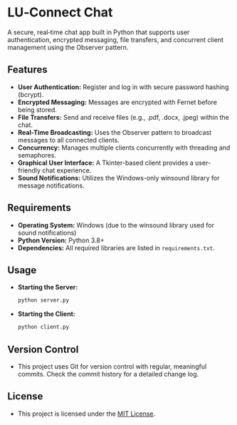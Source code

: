# LU‑Connect Chat

A secure, real‑time chat app built in Python that supports user authentication, encrypted messaging, file transfers, and concurrent client management using the Observer pattern.

## Features

- **User Authentication:** Register and log in with secure password hashing (bcrypt).
- **Encrypted Messaging:** Messages are encrypted with Fernet before being stored.
- **File Transfers:** Send and receive files (e.g., .pdf, .docx, .jpeg) within the chat.
- **Real-Time Broadcasting:** Uses the Observer pattern to broadcast messages to all connected clients.
- **Concurrency:** Manages multiple clients concurrently with threading and semaphores.
- **Graphical User Interface:** A Tkinter-based client provides a user-friendly chat experience.
- **Sound Notifications:** Utilizes the Windows-only winsound library for message notifications.

## Requirements

- **Operating System:** Windows (due to the winsound library used for sound notifications)
- **Python Version:** Python 3.8+
- **Dependencies:** All required libraries are listed in `requirements.txt`.

## Usage

- **Starting the Server:**

  ```bash
  python server.py

- **Starting the Client:**

  ```bash
  python client.py

## Version Control

- This project uses Git for version control with regular, meaningful commits. Check the commit history for a detailed change log.

## License

- This project is licensed under the [MIT License](LICENSE).

